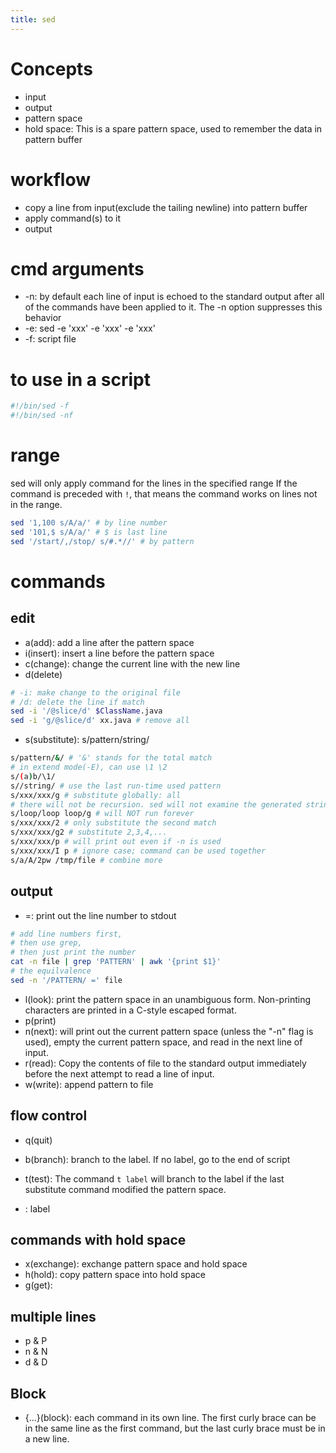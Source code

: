 ```yaml
---
title: sed
---
```

# Concepts
* input
* output
* pattern space
* hold space:
This is a spare pattern space, used to remember the data in pattern buffer

# workflow
* copy a line from input(exclude the tailing newline) into pattern buffer
* apply command(s) to it
* output

# cmd arguments
* -n: by default each line of input is echoed to the standard output after all of the commands have been applied to it. The -n option suppresses this behavior
* -e: sed -e 'xxx' -e 'xxx' -e 'xxx'
* -f: script file

# to use in a script
```sh
#!/bin/sed -f
#!/bin/sed -nf
```

# range
sed will only apply command for the lines in the specified range
If the command is preceded with `!`, that means the command works on lines not in the range.

```sh
sed '1,100 s/A/a/' # by line number
sed '101,$ s/A/a/' # $ is last line
sed '/start/,/stop/ s/#.*//' # by pattern
```


# commands

## edit
* a(add): add a line after the pattern space
* i(insert): insert a line before the pattern space
* c(change): change the current line with the new line
* d(delete)

```sh
# -i: make change to the original file
# /d: delete the line if match
sed -i '/@slice/d' $ClassName.java
sed -i 'g/@slice/d' xx.java # remove all
```

* s(substitute): s/pattern/string/

```sh
s/pattern/&/ # '&' stands for the total match
# in extend mode(-E), can use \1 \2
s/(a)b/\1/
s//string/ # use the last run-time used pattern
s/xxx/xxx/g # substitute globally: all
# there will not be recursion. sed will not examine the generated string
s/loop/loop loop/g # will NOT run forever
s/xxx/xxx/2 # only substitute the second match
s/xxx/xxx/g2 # substitute 2,3,4,...
s/xxx/xxx/p # will print out even if -n is used
s/xxx/xxx/I p # ignore case; command can be used together
s/a/A/2pw /tmp/file # combine more
```


## output
* =: print out the line number to stdout


```sh
# add line numbers first,
# then use grep,
# then just print the number
cat -n file | grep 'PATTERN' | awk '{print $1}'
# the equilvalence
sed -n '/PATTERN/ =' file
```

* l(look): print the pattern space in an unambiguous form.
Non-printing characters are printed in a C-style escaped format.
* p(print)
* n(next): will print out the current pattern space
(unless the "-n" flag is used),
empty the current pattern space,
and read in the next line of input.
* r(read): Copy the contents of file to the standard output
immediately before the next attempt to read a line of input.
* w(write): append pattern to file


## flow control
* q(quit)
* b(branch): branch to the label. If no label, go to the end of script
* t(test): The command `t label` will branch to the label if the last substitute command modified the pattern space.

* : label


## commands with hold space
* x(exchange): exchange pattern space and hold space
* h(hold): copy pattern space into hold space
* g(get):

## multiple lines
* p & P
* n & N
* d & D

## Block
* {...}(block): each command in its own line.
The first curly brace can be in the same line as the first command,
but the last curly brace must be in a new line.
